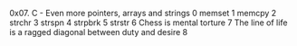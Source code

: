 0x07. C - Even more pointers, arrays and strings
0 memset
1 memcpy
2 strchr
3 strspn
4 strpbrk
5 strstr
6 Chess is mental torture
7 The line of life is a ragged diagonal between duty and desire
8 
